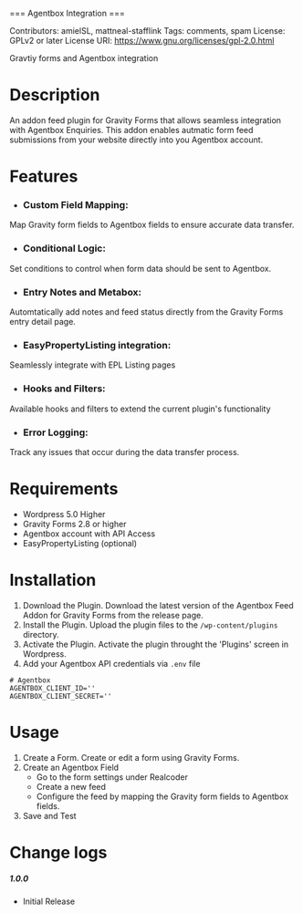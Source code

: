 === Agentbox Integration ===

Contributors: amielSL, mattneal-stafflink
Tags: comments, spam
License: GPLv2 or later
License URI: https://www.gnu.org/licenses/gpl-2.0.html

Gravtiy forms and Agentbox integration

# Description
An addon feed plugin for Gravity Forms that allows seamless integration with Agentbox Enquiries. This addon enables autmatic form feed submissions from your website directly into you Agentbox account.

# Features
- ### Custom Field Mapping: 
Map Gravity form fields to Agentbox fields to ensure accurate data transfer.

- ### Conditional Logic: 
Set conditions to control when form data should be sent to Agentbox.

- ### Entry Notes and Metabox:
Automtatically add notes and feed status directly from the Gravity Forms entry detail page.

- ### EasyPropertyListing integration:
Seamlessly integrate with EPL Listing pages

- ### Hooks and Filters:
Available hooks and filters to extend the current plugin's functionality
- ### Error Logging:
Track any issues that occur during the data transfer process.

# Requirements
- Wordpress 5.0 Higher
- Gravity Forms 2.8 or higher
- Agentbox account with API Access
- EasyPropertyListing (optional)

# Installation
1. Download the Plugin. Download the latest version of the Agentbox Feed Addon for Gravity Forms from the release page.
2. Install the Plugin. Upload the plugin files to the `/wp-content/plugins` directory.
3. Activate the Plugin. Activate the plugin throught the 'Plugins' screen in Wordpress.
4. Add your Agentbox API credentials via `.env` file
```
# Agentbox
AGENTBOX_CLIENT_ID=''
AGENTBOX_CLIENT_SECRET=''
```

# Usage
1. Create a Form. Create or edit a form using Gravity Forms.
2. Create an Agentbox Field
    - Go to the form settings under Realcoder 
    - Create a new feed
    - Configure the feed by mapping the Gravity form fields to Agentbox fields.
3. Save and Test

# Change logs

##### 1.0.0
- Initial Release